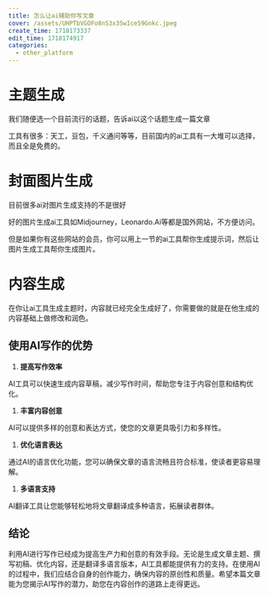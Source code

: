 ```yaml
---
title: 怎么让ai辅助你写文章
cover: /assets/UHPTbVGOFo8nS3x3SwIce59Gnkc.jpeg
create_time: 1718173337
edit_time: 1718174917
categories:
  - other_platform
---
```



# 主题生成

我们随便选一个目前流行的话题，告诉ai以这个话题生成一篇文章

工具有很多：天工，豆包，千义通问等等，目前国内的ai工具有一大堆可以选择，而且全是免费的。

# 封面图片生成

目前很多ai对图片生成支持的不是很好

好的图片生成ai工具如Midjourney，Leonardo.Ai等都是国外网站，不方便访问。

但是如果你有这些网站的会员，你可以用上一节的ai工具帮你生成提示词，然后让图片生成工具帮你生成图片。

# 内容生成

在你让ai工具生成主题时，内容就已经完全生成好了，你需要做的就是在他生成的内容基础上做修改和润色。

##  **使用AI写作的优势**

1.  **提高写作效率**

AI工具可以快速生成内容草稿，减少写作时间，帮助您专注于内容创意和结构优化。

1.  **丰富内容创意**

AI可以提供多样的创意和表达方式，使您的文章更具吸引力和多样性。

1.  **优化语言表达**

通过AI的语言优化功能，您可以确保文章的语言流畅且符合标准，使读者更容易理解。

1.  **多语言支持**

AI翻译工具让您能够轻松地将文章翻译成多种语言，拓展读者群体。

##  **结论**

利用AI进行写作已经成为提高生产力和创意的有效手段。无论是生成文章主题、撰写初稿、优化内容，还是翻译多语言版本，AI工具都能提供有力的支持。在使用AI的过程中，我们应结合自身的创作能力，确保内容的原创性和质量。希望本篇文章能为您揭示AI写作的潜力，助您在内容创作的道路上走得更远。

